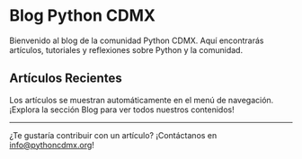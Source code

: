 # Blog Python CDMX

Bienvenido al blog de la comunidad Python CDMX. Aquí encontrarás artículos, tutoriales y reflexiones sobre Python y la comunidad.

## Artículos Recientes

Los artículos se muestran automáticamente en el menú de navegación. ¡Explora la sección Blog para ver todos nuestros contenidos!

---

¿Te gustaría contribuir con un artículo? ¡Contáctanos en [info@pythoncdmx.org](mailto:info@pythoncdmx.org)!
